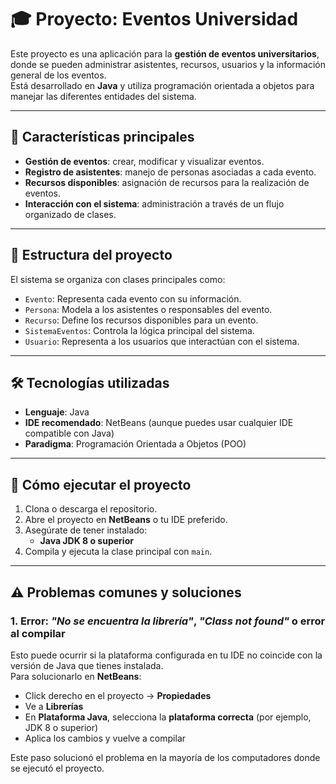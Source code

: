 # 🎓 Proyecto: Eventos Universidad

Este proyecto es una aplicación para la **gestión de eventos universitarios**, donde se pueden administrar asistentes, recursos, usuarios y la información general de los eventos.  
Está desarrollado en **Java** y utiliza programación orientada a objetos para manejar las diferentes entidades del sistema.

---

## 🧩 Características principales

- **Gestión de eventos**: crear, modificar y visualizar eventos.
- **Registro de asistentes**: manejo de personas asociadas a cada evento.
- **Recursos disponibles**: asignación de recursos para la realización de eventos.
- **Interacción con el sistema**: administración a través de un flujo organizado de clases.

---

## 📂 Estructura del proyecto

El sistema se organiza con clases principales como:
- `Evento`: Representa cada evento con su información.
- `Persona`: Modela a los asistentes o responsables del evento.
- `Recurso`: Define los recursos disponibles para un evento.
- `SistemaEventos`: Controla la lógica principal del sistema.
- `Usuario`: Representa a los usuarios que interactúan con el sistema.

---

## 🛠️ Tecnologías utilizadas

- **Lenguaje**: Java  
- **IDE recomendado**: NetBeans (aunque puedes usar cualquier IDE compatible con Java)  
- **Paradigma**: Programación Orientada a Objetos (POO)  

---

## 🚀 Cómo ejecutar el proyecto

1. Clona o descarga el repositorio.
2. Abre el proyecto en **NetBeans** o tu IDE preferido.
3. Asegúrate de tener instalado:
   - **Java JDK 8 o superior**
4. Compila y ejecuta la clase principal con `main`.

---

## ⚠️ Problemas comunes y soluciones

### 1. Error: *"No se encuentra la librería"*, *"Class not found"* o error al compilar
Esto puede ocurrir si la plataforma configurada en tu IDE no coincide con la versión de Java que tienes instalada.  
Para solucionarlo en **NetBeans**:  
- Click derecho en el proyecto → **Propiedades**  
- Ve a **Librerías**  
- En **Plataforma Java**, selecciona la **plataforma correcta** (por ejemplo, JDK 8 o superior)  
- Aplica los cambios y vuelve a compilar  

Este paso solucionó el problema en la mayoría de los computadores donde se ejecutó el proyecto.


